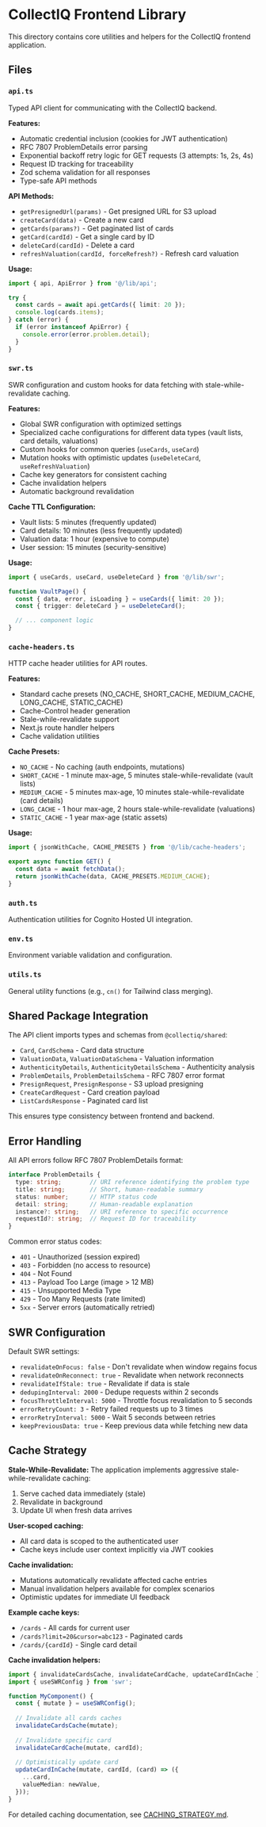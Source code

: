 # CollectIQ Frontend Library

This directory contains core utilities and helpers for the CollectIQ frontend application.

## Files

### `api.ts`

Typed API client for communicating with the CollectIQ backend.

**Features:**
- Automatic credential inclusion (cookies for JWT authentication)
- RFC 7807 ProblemDetails error parsing
- Exponential backoff retry logic for GET requests (3 attempts: 1s, 2s, 4s)
- Request ID tracking for traceability
- Zod schema validation for all responses
- Type-safe API methods

**API Methods:**
- `getPresignedUrl(params)` - Get presigned URL for S3 upload
- `createCard(data)` - Create a new card
- `getCards(params?)` - Get paginated list of cards
- `getCard(cardId)` - Get a single card by ID
- `deleteCard(cardId)` - Delete a card
- `refreshValuation(cardId, forceRefresh?)` - Refresh card valuation

**Usage:**
```typescript
import { api, ApiError } from '@/lib/api';

try {
  const cards = await api.getCards({ limit: 20 });
  console.log(cards.items);
} catch (error) {
  if (error instanceof ApiError) {
    console.error(error.problem.detail);
  }
}
```

### `swr.ts`

SWR configuration and custom hooks for data fetching with stale-while-revalidate caching.

**Features:**
- Global SWR configuration with optimized settings
- Specialized cache configurations for different data types (vault lists, card details, valuations)
- Custom hooks for common queries (`useCards`, `useCard`)
- Mutation hooks with optimistic updates (`useDeleteCard`, `useRefreshValuation`)
- Cache key generators for consistent caching
- Cache invalidation helpers
- Automatic background revalidation

**Cache TTL Configuration:**
- Vault lists: 5 minutes (frequently updated)
- Card details: 10 minutes (less frequently updated)
- Valuation data: 1 hour (expensive to compute)
- User session: 15 minutes (security-sensitive)

**Usage:**
```typescript
import { useCards, useCard, useDeleteCard } from '@/lib/swr';

function VaultPage() {
  const { data, error, isLoading } = useCards({ limit: 20 });
  const { trigger: deleteCard } = useDeleteCard();

  // ... component logic
}
```

### `cache-headers.ts`

HTTP cache header utilities for API routes.

**Features:**
- Standard cache presets (NO_CACHE, SHORT_CACHE, MEDIUM_CACHE, LONG_CACHE, STATIC_CACHE)
- Cache-Control header generation
- Stale-while-revalidate support
- Next.js route handler helpers
- Cache validation utilities

**Cache Presets:**
- `NO_CACHE` - No caching (auth endpoints, mutations)
- `SHORT_CACHE` - 1 minute max-age, 5 minutes stale-while-revalidate (vault lists)
- `MEDIUM_CACHE` - 5 minutes max-age, 10 minutes stale-while-revalidate (card details)
- `LONG_CACHE` - 1 hour max-age, 2 hours stale-while-revalidate (valuations)
- `STATIC_CACHE` - 1 year max-age (static assets)

**Usage:**
```typescript
import { jsonWithCache, CACHE_PRESETS } from '@/lib/cache-headers';

export async function GET() {
  const data = await fetchData();
  return jsonWithCache(data, CACHE_PRESETS.MEDIUM_CACHE);
}
```

### `auth.ts`

Authentication utilities for Cognito Hosted UI integration.

### `env.ts`

Environment variable validation and configuration.

### `utils.ts`

General utility functions (e.g., `cn()` for Tailwind class merging).

## Shared Package Integration

The API client imports types and schemas from `@collectiq/shared`:

- `Card`, `CardSchema` - Card data structure
- `ValuationData`, `ValuationDataSchema` - Valuation information
- `AuthenticityDetails`, `AuthenticityDetailsSchema` - Authenticity analysis
- `ProblemDetails`, `ProblemDetailsSchema` - RFC 7807 error format
- `PresignRequest`, `PresignResponse` - S3 upload presigning
- `CreateCardRequest` - Card creation payload
- `ListCardsResponse` - Paginated card list

This ensures type consistency between frontend and backend.

## Error Handling

All API errors follow RFC 7807 ProblemDetails format:

```typescript
interface ProblemDetails {
  type: string;        // URI reference identifying the problem type
  title: string;       // Short, human-readable summary
  status: number;      // HTTP status code
  detail: string;      // Human-readable explanation
  instance?: string;   // URI reference to specific occurrence
  requestId?: string;  // Request ID for traceability
}
```

Common error status codes:
- `401` - Unauthorized (session expired)
- `403` - Forbidden (no access to resource)
- `404` - Not Found
- `413` - Payload Too Large (image > 12 MB)
- `415` - Unsupported Media Type
- `429` - Too Many Requests (rate limited)
- `5xx` - Server errors (automatically retried)

## SWR Configuration

Default SWR settings:
- `revalidateOnFocus: false` - Don't revalidate when window regains focus
- `revalidateOnReconnect: true` - Revalidate when network reconnects
- `revalidateIfStale: true` - Revalidate if data is stale
- `dedupingInterval: 2000` - Dedupe requests within 2 seconds
- `focusThrottleInterval: 5000` - Throttle focus revalidation to 5 seconds
- `errorRetryCount: 3` - Retry failed requests up to 3 times
- `errorRetryInterval: 5000` - Wait 5 seconds between retries
- `keepPreviousData: true` - Keep previous data while fetching new data

## Cache Strategy

**Stale-While-Revalidate:**
The application implements aggressive stale-while-revalidate caching:
1. Serve cached data immediately (stale)
2. Revalidate in background
3. Update UI when fresh data arrives

**User-scoped caching:**
- All card data is scoped to the authenticated user
- Cache keys include user context implicitly via JWT cookies

**Cache invalidation:**
- Mutations automatically revalidate affected cache entries
- Manual invalidation helpers available for complex scenarios
- Optimistic updates for immediate UI feedback

**Example cache keys:**
- `/cards` - All cards for current user
- `/cards?limit=20&cursor=abc123` - Paginated cards
- `/cards/{cardId}` - Single card detail

**Cache invalidation helpers:**
```typescript
import { invalidateCardsCache, invalidateCardCache, updateCardInCache } from '@/lib/swr';
import { useSWRConfig } from 'swr';

function MyComponent() {
  const { mutate } = useSWRConfig();
  
  // Invalidate all cards caches
  invalidateCardsCache(mutate);
  
  // Invalidate specific card
  invalidateCardCache(mutate, cardId);
  
  // Optimistically update card
  updateCardInCache(mutate, cardId, (card) => ({
    ...card,
    valueMedian: newValue,
  }));
}
```

For detailed caching documentation, see [CACHING_STRATEGY.md](../CACHING_STRATEGY.md).
